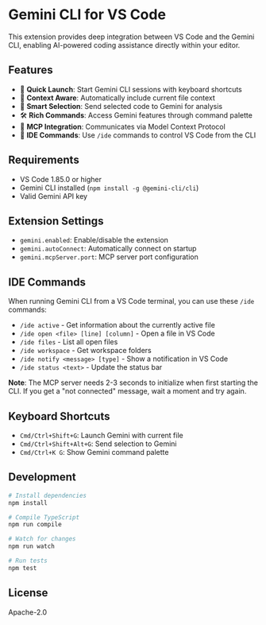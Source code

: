 # Gemini CLI for VS Code

This extension provides deep integration between VS Code and the Gemini CLI, enabling AI-powered coding assistance directly within your editor.

## Features

- 🚀 **Quick Launch**: Start Gemini CLI sessions with keyboard shortcuts
- 📝 **Context Aware**: Automatically include current file context
- 🎯 **Smart Selection**: Send selected code to Gemini for analysis
- 🛠️ **Rich Commands**: Access Gemini features through command palette
- 🔌 **MCP Integration**: Communicates via Model Context Protocol
- 🔧 **IDE Commands**: Use `/ide` commands to control VS Code from the CLI

## Requirements

- VS Code 1.85.0 or higher
- Gemini CLI installed (`npm install -g @gemini-cli/cli`)
- Valid Gemini API key

## Extension Settings

- `gemini.enabled`: Enable/disable the extension
- `gemini.autoConnect`: Automatically connect on startup
- `gemini.mcpServer.port`: MCP server port configuration

## IDE Commands

When running Gemini CLI from a VS Code terminal, you can use these `/ide` commands:

- `/ide active` - Get information about the currently active file
- `/ide open <file> [line] [column]` - Open a file in VS Code  
- `/ide files` - List all open files
- `/ide workspace` - Get workspace folders
- `/ide notify <message> [type]` - Show a notification in VS Code
- `/ide status <text>` - Update the status bar

**Note**: The MCP server needs 2-3 seconds to initialize when first starting the CLI. If you get a "not connected" message, wait a moment and try again.

## Keyboard Shortcuts

- `Cmd/Ctrl+Shift+G`: Launch Gemini with current file
- `Cmd/Ctrl+Shift+Alt+G`: Send selection to Gemini
- `Cmd/Ctrl+K G`: Show Gemini command palette

## Development

```bash
# Install dependencies
npm install

# Compile TypeScript
npm run compile

# Watch for changes
npm run watch

# Run tests
npm test
```

## License

Apache-2.0